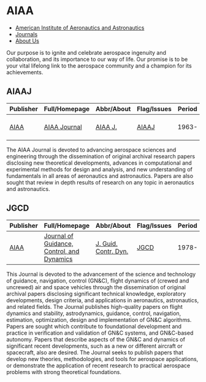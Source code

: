 # AIAA

- [American Institute of Aeronautics and Astronautics](https://www.aiaa.org/)
- [Journals](https://aiaa.org/publications/journals/)
- [About Us](https://aiaa.org/about-aiaa)

Our purpose is to ignite and celebrate aerospace ingenuity and collaboration, and its importance to our way of life. Our promise is to be your vital lifelong link to the aerospace community and a champion for its achievements.

## AIAAJ

|Publisher|Full/Homepage|Abbr/About|Flag/Issues|Period|Top|CCF|CAS|JCR|IF|Type|
|-|-|-|-|-|-|-|-|-|-|-|
|[AIAA](https://www.aiaa.org/)|[AIAA Journal](https://arc.aiaa.org/journal/aiaaj)|[AIAA J.](https://arc.aiaa.org/aiaaj/about)|[AIAAJ](https://arc.aiaa.org/loi/aiaaj)|1963-|False||3|Q2|2.1|Aeronautics and Astronautics|

The AIAA Journal is devoted to advancing aerospace sciences and engineering through the dissemination of original archival research papers disclosing new theoretical developments, advances in computational and experimental methods for design and analysis, and new understanding of fundamentals in all areas of aeronautics and astronautics. Papers are also sought that review in depth results of research on any topic in aeronautics and astronautics.

## JGCD

|Publisher|Full/Homepage|Abbr/About|Flag/Issues|Period|Top|CCF|CAS|JCR|IF|Type|
|-|-|-|-|-|-|-|-|-|-|-|
|[AIAA](https://www.aiaa.org/)|[Journal of Guidance, Control, and Dynamics](https://arc.aiaa.org/journal/jgcd)|[J. Guid. Contr. Dyn.](https://arc.aiaa.org/jgcd/about)|[JGCD](https://arc.aiaa.org/loi/jgcd)|1978-|False||3|Q1|2.3|Aeronautics and Astronautics|

This Journal is devoted to the advancement of the science and technology of guidance, navigation, control (GN&C), flight dynamics of (crewed and uncrewed) air and space vehicles through the dissemination of original archival papers disclosing significant technical knowledge, exploratory developments, design criteria, and applications in aeronautics, astronautics, and related fields. The Journal publishes high-quality papers on flight dynamics and stability, astrodynamics, guidance, control, navigation, estimation, optimization, design and implementation of GN&C algorithms. Papers are sought which contribute to foundational development and practice in verification and validation of GN&C systems, and GN&C-based autonomy. Papers that describe aspects of the GN&C and dynamics of significant recent developments, such as a new or different aircraft or spacecraft, also are desired. The Journal seeks to publish papers that develop new theories, methodologies, and tools for aerospace applications, or demonstrate the application of recent research to practical aerospace problems with strong theoretical foundations.

